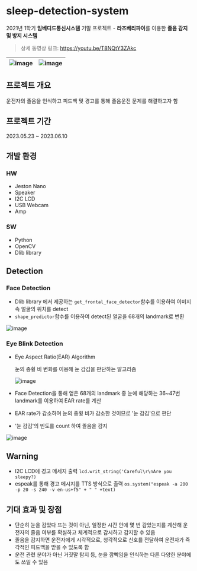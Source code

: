 # sleep-detection-system
2021년 1학기 **임베디드통신시스템** 기말 프로젝트 - **라즈베리파이**를 이용한 **졸음 감지 및 방지 시스템**

> 상세 동영상 링크: <https://youtu.be/T8NQtY3ZAkc>

|![image](https://github.com/Taebee00/sleep-detection-system/assets/104549849/a7760ed5-e7ff-414f-ae7a-80ce772c7e35)|![image](https://github.com/Taebee00/sleep-detection-system/assets/104549849/19658390-3140-4611-87d5-8b3c92f5e853)|
|---|---|



## 프로젝트 개요
운전자의 졸음을 인식하고 피드백 및 경고를 통해 졸음운전 문제를 해결하고자 함

## 프로젝트 기간
2023.05.23 ~ 2023.06.10

## 개발 환경
### HW
- Jeston Nano
- Speaker
- I2C LCD
- USB Webcam
- Amp
### SW
- Python
- OpenCV
- Dlib library

## Detection
### Face Detection
- Dlib library 에서 제공하는 `get_frontal_face_detector`함수를 이용하여 이미지 속 얼굴의 위치를 detect
- `shape_predictor`함수를 이용하여 detect된 얼굴을 68개의 landmark로 변환

![image](https://github.com/Taebee00/sleep-detection-system/assets/104549849/a8d12e17-0f28-4d23-9dc4-b51d683f8103)

### Eye Blink Detection
- Eye Aspect Ratio(EAR) Algorithm

  눈의 종횡 비 변화를 이용해 눈 감김을 판단하는 알고리즘
  
  ![image](https://github.com/Taebee00/sleep-detection-system/assets/104549849/50a3af23-f12e-4373-a9cb-432633a210e4)
  
- Face Detection을 통해 얻은 68개의 landmark 중 눈에 해당하는 36~47번 landmark를 이용하여 EAR rate를 계산
- EAR rate가 감소하며 눈의 종횡 비가 감소한 것이므로 '눈 감김'으로 판단
- '눈 감김'의 빈도를 count 하여 졸음을 감지

![image](https://github.com/Taebee00/sleep-detection-system/assets/104549849/5df815f4-9d9b-41ca-ac85-fee027cfcc9b)

## Warning
- I2C LCD에 경고 메세지 출력
`lcd.writ_string('Careful\r\nAre you sleepy?)`
- espeak를 통해 경고 메시지를 TTS 방식으로 출력
`os.system("espeak -a 200 -p 20 -s 240 -v en-us+f5" + " " +text)`

## 기대 효과 및 장점
- 단순히 눈을 감았다 뜨는 것이 아닌, 일정한 시간 안에 몇 번 감았는지를 계산해 운전자의 졸음 여부를 확실하고 체계적으로 감시하고 감지할 수 있음
- 졸음을 감지하면 운전자에게 시각적으로, 청각적으로 신호를 전달하여 운전자가 즉각적인 피드백을 받을 수 있도록 함
- 운전 관련 분야가 아닌 거짓말 탐지 등, 눈을 깜빡임을 인식하는 다른 다양한 분야에도 쓰일 수 있음

